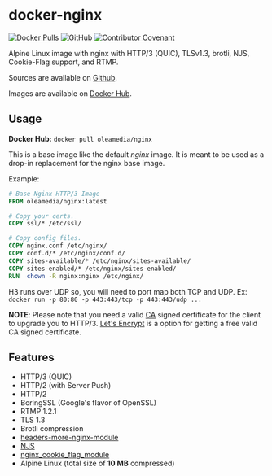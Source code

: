 # docker-nginx

[![Docker Pulls](https://img.shields.io/docker/pulls/oleamedia/nginx?color=brightgreen)](https://hub.docker.com/r/oleamedia/nginx)
![GitHub](https://img.shields.io/github/license/oleamedia/docker-nginx)
[![Contributor Covenant](https://img.shields.io/badge/Contributor%20Covenant-v2.0%20adopted-ff69b4.svg)](code_of_conduct.md)

Alpine Linux image with nginx with HTTP/3 (QUIC), TLSv1.3, brotli, NJS, Cookie-Flag support, and RTMP.

Sources are available on
[Github](https://github.com/oleamedia/docker-nginx).

Images are available on
[Docker Hub](https://hub.docker.com/r/oleamedia/nginx).

## Usage

**Docker Hub:** `docker pull oleamedia/nginx`

This is a base image like the default _nginx_ image. It is meant to be used as a
drop-in replacement for the nginx base image.

Example:

```Dockerfile
# Base Nginx HTTP/3 Image
FROM oleamedia/nginx:latest

# Copy your certs.
COPY ssl/* /etc/ssl/

# Copy config files.
COPY nginx.conf /etc/nginx/
COPY conf.d/* /etc/nginx/conf.d/
COPY sites-available/* /etc/nginx/sites-available/
COPY sites-enabled/* /etc/nginx/sites-enabled/
RUN  chown -R nginx:nginx /etc/nginx/
```

H3 runs over UDP so, you will need to port map both TCP and UDP. Ex:
`docker run -p 80:80 -p 443:443/tcp -p 443:443/udp ...`

**NOTE**: Please note that you need a valid
[CA](https://en.wikipedia.org/wiki/Certificate_authority) signed certificate for
the client to upgrade you to HTTP/3. [Let's Encrypt](https://letsencrypt.org/)
is a option for getting a free valid CA signed certificate.

## Features

- HTTP/3 (QUIC)
- HTTP/2 (with Server Push)
- HTTP/2
- BoringSSL (Google's flavor of OpenSSL)
- RTMP 1.2.1
- TLS 1.3
- Brotli compression
- [headers-more-nginx-module](https://github.com/openresty/headers-more-nginx-module)
- [NJS](https://www.nginx.com/blog/introduction-nginscript/)
- [nginx_cookie_flag_module](https://www.nginx.com/products/nginx/modules/cookie-flag/)
- Alpine Linux (total size of **10 MB** compressed)

